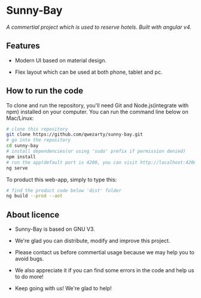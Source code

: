 # Sunny-Bay

*A commertial project which is used to reserve hotels. Built with angular v4.*

## Features

- Modern UI based on material design.

- Flex layout which can be used at both phone, tablet and pc.

## How to run the code

To clone and run the repository, you'll need Git and Node.js(integrate with npm) installed on your computer. You can run the command line below on Mac/Linux:

``` bash
# clone this repository
git clone https://github.com/qwezarty/sunny-bay.git
# go into the repository
cd sunny-bay
# install dependencies(or using 'sudo' prefix if permission denied)
npm install
# run the app(default port is 4200, you can visit http://localhost:4200)
ng serve
```

To product this web-app, simply to type this:

``` bash
# find the product code below 'dist' folder
ng build --prod --aot
```

## About licence

- Sunny-Bay is based on GNU V3.

- We're glad you can distribute, modify and improve this project.

- Please contact us before commertial usage because we may help you to avoid bugs.

- We also appreciate it if you can find some errors in the code and help us to do more!

- Keep going with us! We're glad to help!
